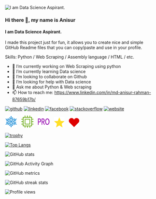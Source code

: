 ![I am Data Science Aspirant.](https://lh5.googleusercontent.com/YZtaiN-LalNcSBt62Tui0A1IBFKcSdSYw0tzMcTeASjpnOjSxpVoUTpIiGCB19h8LsCc73IJYUSpOgo9FBuDFmrxlbfnPqoCv28y7vfPW8fi0_6SK5XMgxkYaQv2YW2wRFgcduRwBeg1oYVJvEurKz4XadFe2XkM8G9JfYB48CgRrzdXJMBa1zB6PMca78hd=w1280)

### Hi there 👋, my name is Anisur
#### I am Data Science Aspirant.


I made this project just for fun, it allows you to create nice and simple GitHub Readme files that you can copy/paste and use in your profile.

Skills: Python /  Web Scraping / Assembly language / HTML / etc.

- 🔭 I’m currently working on Web Scraping using python 
- 🌱 I’m currently learning Data science 
- 👯 I’m looking to collaborate on Github 
- 🤔 I’m looking for help with Data science 
- 💬 Ask me about Python & Web scraping 
- 📫 How to reach me: https://www.linkedin.com/in/md-anisur-rahman-87659b17b/ 


[<img src='https://cdn.jsdelivr.net/npm/simple-icons@3.0.1/icons/github.svg' alt='github' height='40'>](https://github.com/dsanisur)  [<img src='https://cdn.jsdelivr.net/npm/simple-icons@3.0.1/icons/linkedin.svg' alt='linkedin' height='40'>](https://www.linkedin.com/in/https://www.linkedin.com/in/md-anisur-rahman-87659b17b//)  [<img src='https://cdn.jsdelivr.net/npm/simple-icons@3.0.1/icons/facebook.svg' alt='facebook' height='40'>](https://www.facebook.com/https://www.facebook.com/dsanisur/)  [<img src='https://cdn.jsdelivr.net/npm/simple-icons@3.0.1/icons/stackoverflow.svg' alt='stackoverflow' height='40'>](https://stackoverflow.com/users/https://stackoverflow.com/users/21056466/md-anisur-rahman)  [<img src='https://cdn.jsdelivr.net/npm/simple-icons@3.0.1/icons/icloud.svg' alt='website' height='40'>](https://sites.google.com/view/dsanisur/python)  

<a href='https://archiveprogram.github.com/'><img src='https://raw.githubusercontent.com/acervenky/animated-github-badges/master/assets/acbadge.gif' width='40' height='40'></a> <a href='https://docs.github.com/en/developers'><img src='https://raw.githubusercontent.com/acervenky/animated-github-badges/master/assets/devbadge.gif' width='40' height='40'></a> <a href='https://github.com/pricing'><img src='https://raw.githubusercontent.com/acervenky/animated-github-badges/master/assets/pro.gif' width='40' height='40'></a> <a href='https://stars.github.com/'><img src='https://raw.githubusercontent.com/acervenky/animated-github-badges/master/assets/starbadge.gif' width='35' height='35'></a> <a href='https://docs.github.com/en/github/supporting-the-open-source-community-with-github-sponsors'><img src='https://raw.githubusercontent.com/acervenky/animated-github-badges/master/assets/sponsorbadge.gif' width='35' height='35'></a> 

[![trophy](https://github-profile-trophy.vercel.app/?username=dsanisur)](https://github.com/ryo-ma/github-profile-trophy)

[![Top Langs](https://github-readme-stats.vercel.app/api/top-langs/?username=dsanisur)](https://github.com/anuraghazra/github-readme-stats)

![GitHub stats](https://github-readme-stats.vercel.app/api?username=dsanisur&show_icons=true&count_private=true)  

![GitHub Activity Graph](https://activity-graph.herokuapp.com/graph?username=dsanisur)  

![GitHub metrics](https://metrics.lecoq.io/dsanisur)  

![GitHub streak stats](https://streak-stats.demolab.com/?user=dsanisur)  

![Profile views](https://gpvc.arturio.dev/dsanisur)  
